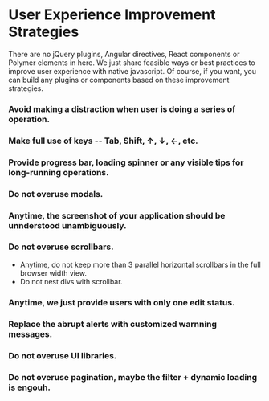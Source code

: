 # User Experience Improvement Strategies
There are no jQuery plugins, Angular directives, React components or Polymer elements in here. We just share feasible ways or best practices to improve user experience with native javascript.
Of course, if you want, you can build any plugins or components based on these improvement strategies.

### Avoid making a distraction when user is doing a series of operation.

### Make full use of keys -- Tab, Shift, ↑, ↓, ←, etc.

### Provide progress bar, loading spinner or any visible tips for long-running operations.

### Do not overuse modals.

### Anytime, the screenshot of your application should be unnderstood unambiguously. 

### Do not overuse scrollbars.
* Anytime, do not keep more than 3 parallel horizontal scrollbars in the full browser width view.
* Do not nest divs with scrollbar.

### Anytime, we just provide users with only one edit status.

### Replace the abrupt alerts with customized warnning messages.

### Do not overuse UI libraries.

### Do not overuse pagination, maybe the filter + dynamic loading is engouh.
